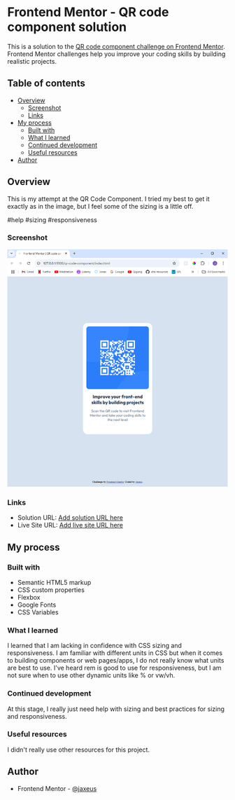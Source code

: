 # Frontend Mentor - QR code component solution

This is a solution to the [QR code component challenge on Frontend Mentor](https://www.frontendmentor.io/challenges/qr-code-component-iux_sIO_H). Frontend Mentor challenges help you improve your coding skills by building realistic projects.

## Table of contents

- [Overview](#overview)
  - [Screenshot](#screenshot)
  - [Links](#links)
- [My process](#my-process)
  - [Built with](#built-with)
  - [What I learned](#what-i-learned)
  - [Continued development](#continued-development)
  - [Useful resources](#useful-resources)
- [Author](#author)

## Overview

This is my attempt at the QR Code Component. I tried my best to get it exactly as in the image, but I feel some of the sizing is a little off.

#help
#sizing
#responsiveness

### Screenshot

![](./screenshot.png)

### Links

- Solution URL: [Add solution URL here](https://your-solution-url.com)
- Live Site URL: [Add live site URL here](https://jaxeus.github.io/qr-code-component/)

## My process

### Built with

- Semantic HTML5 markup
- CSS custom properties
- Flexbox
- Google Fonts
- CSS Variables

### What I learned

I learned that I am lacking in confidence with CSS sizing and responsiveness. I am familiar with different units in CSS but when it comes to building components or web pages/apps, I do not really know what units are best to use. I've heard rem is good to use for responsiveness, but I am not sure when to use other dynamic units like % or vw/vh.

### Continued development

At this stage, I really just need help with sizing and best practices for sizing and responsiveness.

### Useful resources

I didn't really use other resources for this project.

## Author

- Frontend Mentor - [@jaxeus](https://www.frontendmentor.io/profile/jaxeus)
